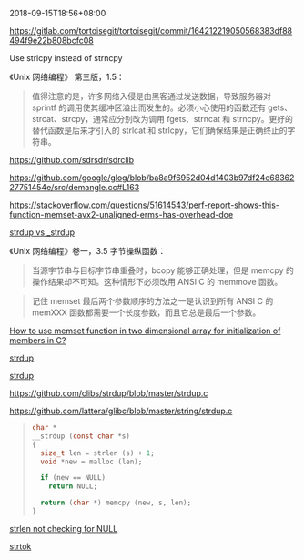 2018-09-15T18:56+08:00

https://gitlab.com/tortoisegit/tortoisegit/commit/164212219050568383df88494f9e22b808bcfc08

Use strlcpy instead of strncpy

《Unix 网络编程》 第三版，1.5：
> 值得注意的是，许多网络入侵是由黑客通过发送数据，导致服务器对 sprintf 的调用使其缓冲区溢出而发生的。必须小心使用的函数还有 gets、strcat、strcpy，通常应分别改为调用 fgets、strncat 和 strncpy。更好的替代函数是后来才引入的 strlcat 和 strlcpy，它们确保结果是正确终止的字符串。

https://github.com/sdrsdr/sdrclib

https://github.com/google/glog/blob/ba8a9f6952d04d1403b97df24e6836227751454e/src/demangle.cc#L163

https://stackoverflow.com/questions/51614543/perf-report-shows-this-function-memset-avx2-unaligned-erms-has-overhead-doe

[strdup vs \_strdup](https://stackoverflow.com/questions/7582394/strdup-or-strdup)

《Unix 网络编程》卷一，3.5 字节操纵函数：
> 当源字节串与目标字节串重叠时，bcopy 能够正确处理，但是 memcpy 的操作结果却不可知。这种情形下必须改用 ANSI C 的 memmove 函数。

> 记住 memset 最后两个参数顺序的方法之一是认识到所有 ANSI C 的 memXXX 函数都需要一个长度参数，而且它总是最后一个参数。

[How to use memset function in two dimensional array for initialization of members in C?](https://stackoverflow.com/questions/23039134/how-to-use-memset-function-in-two-dimensional-array-for-initialization-of-member)

[strdup](https://github.com/snowballstem/snowball/pull/136)

[strdup](https://en.cppreference.com/w/c/experimental/dynamic/strdup)

https://github.com/clibs/strdup/blob/master/strdup.c

https://github.com/lattera/glibc/blob/master/string/strdup.c

> ```c
> char *
> __strdup (const char *s)
> {
>   size_t len = strlen (s) + 1;
>   void *new = malloc (len);
> 
>   if (new == NULL)
>     return NULL;
> 
>   return (char *) memcpy (new, s, len);
> }
> ```

[strlen not checking for NULL](https://stackoverflow.com/questions/5796103/strlen-not-checking-for-null)

[strtok](https://github.com/FreeRDP/FreeRDP/blob/d4ae65dbb54683cb08bff4d50f9637c0a325fb9a/winpr/libwinpr/utils/ini.c#L68)

